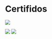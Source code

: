 # **Certifidos**




![](https://hermes.digitalinnovation.one/certificates/cover/191E6276.jpg)

![](https://raw.githubusercontent.com/patrickluizjf/spread-fullstack-developer/main/M%C3%B3dulo%20II/Redes/ccna.jpg)
![](https://raw.githubusercontent.com/patrickluizjf/spread-fullstack-developer/main/M%C3%B3dulo%20II/Redes/recomend.jpg)
